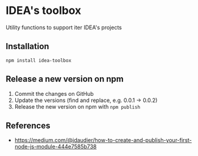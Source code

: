 # IDEA's toolbox
Utility functions to support iter IDEA's projects

## Installation
`npm install idea-toolbox`

## Release a new version on npm
1. Commit the changes on GitHub 
1. Update the versions (find and replace, e.g. 0.0.1 -> 0.0.2)
1. Release the new version on npm with `npm publish`

## References
- https://medium.com/@jdaudier/how-to-create-and-publish-your-first-node-js-module-444e7585b738